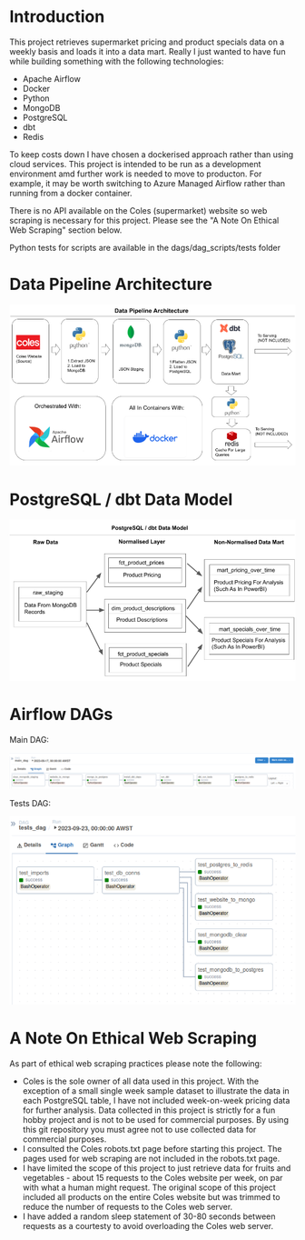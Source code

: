 # Introduction

This project retrieves supermarket pricing and product specials data on a weekly basis and loads it into a data mart. Really I just wanted to have fun while building something with the following technologies:

* Apache Airflow
* Docker
* Python
* MongoDB
* PostgreSQL
* dbt
* Redis


To keep costs down I have chosen a dockerised approach rather than using cloud services. This project is intended to be run as a development environment amd further work is needed to move to producton. For example, it may be worth switching to Azure Managed Airflow rather than running from a docker container.

There is no API available on the Coles (supermarket) website so web scraping is necessary for this project. Please see the "A Note On Ethical Web Scraping" section below. 

Python tests for scripts are available in the dags/dag_scripts/tests folder

# Data Pipeline Architecture
![pipeline_architecture](Images/architecture_diagram_2.png)

# PostgreSQL / dbt Data Model
![pipeline_architecture](Images/data_model_diagram_2.png)

# Airflow DAGs
Main DAG:

![pipeline_architecture](Images/DAG.png)

Tests DAG:

![pipeline_architecture](Images/tests_dag.png)

# A Note On Ethical Web Scraping
As part of ethical web scraping practices please note the following:

* Coles is the sole owner of all data used in this project. With the exception of a small single week sample dataset to illustrate the data in each PostgreSQL table, I have not included week-on-week pricing data for further analysis. Data collected in this project is strictly for a fun hobby project and is not to be used for commercial purposes. By using this git repository you must agree not to use collected data for commercial purposes. 
* I consulted the Coles robots.txt page before starting this project. The pages used for web scraping are not included in the robots.txt page.
* I have limited the scope of this project to just retrieve data for fruits and vegetables - about 15 requests to the Coles website per week, on par with what a human might request. The original scope of this project included all products on the entire Coles website but was trimmed to reduce the number of requests to the Coles web server.
* I have added a random sleep statement of 30-80 seconds between requests as a courtesty to avoid overloading the Coles web server.

